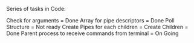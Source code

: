 Series of tasks in Code:

Check for arguments = Done
Array for pipe descriptors = Done 
Poll Structure = Not ready
Create Pipes for each children = 
Create Children = Done
Parent process to receive commands from terminal = On Going